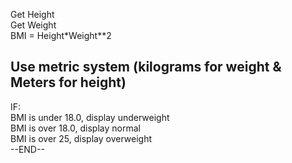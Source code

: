 Get Height<br>
Get Weight<br>
BMI = Height*Weight**2<br>
## Use metric system (kilograms for weight & Meters for height)<br>
IF: <br>
BMI is under 18.0, display underweight<br>
BMI is over 18.0, display normal<br>
BMI is over 25, display overweight<br>
--END--<br>
